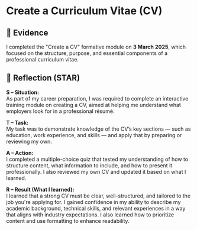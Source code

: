 # Create a Curriculum Vitae (CV)

## 📄 Evidence

I completed the "Create a CV" formative module on **3 March 2025**, which focused on the structure, purpose, and essential components of a professional curriculum vitae.


## 💭 Reflection (STAR)

**S – Situation:**  
As part of my career preparation, I was required to complete an interactive training module on creating a CV, aimed at helping me understand what employers look for in a professional résumé.

**T – Task:**  
My task was to demonstrate knowledge of the CV’s key sections — such as education, work experience, and skills — and apply that by preparing or reviewing my own.

**A – Action:**  
I completed a multiple-choice quiz that tested my understanding of how to structure content, what information to include, and how to present it professionally. I also reviewed my own CV and updated it based on what I learned.

**R – Result (What I learned):**  
I learned that a strong CV must be clear, well-structured, and tailored to the job you're applying for. I gained confidence in my ability to describe my academic background, technical skills, and relevant experiences in a way that aligns with industry expectations. I also learned how to prioritize content and use formatting to enhance readability.
